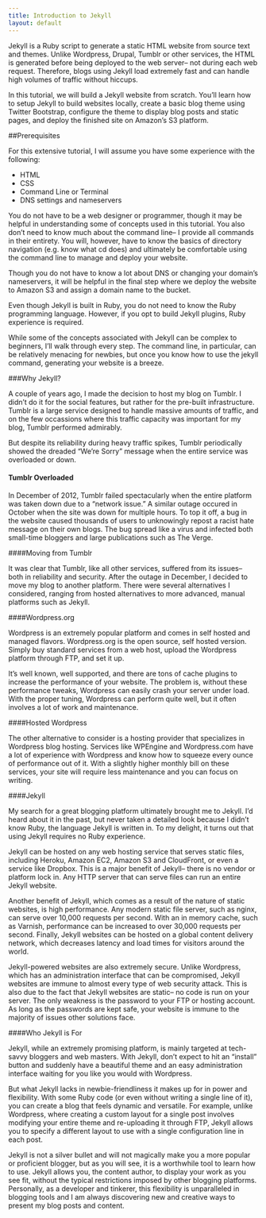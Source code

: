 ```yaml
---
title: Introduction to Jekyll
layout: default
---
```


 <link rel="stylesheet/less" type="text/css" href="http://kalburgimanjunath.github.io/palette/less/style.less" />
      <script src="http://ajax.googleapis.com/ajax/libs/jquery/1.10.2/jquery.min.js" type="text/javascript"></script>
      <script src="http://kalburgimanjunath.github.io/palette/js/less-1.5.0.min.js" type="text/javascript"></script>
      <!-- <link href="/font-awesome/css/font-awesome.css" rel="stylesheet"> -->
      <link href="http://netdna.bootstrapcdn.com/font-awesome/4.0.0/css/font-awesome.css" rel="stylesheet">

Jekyll is a Ruby script to generate a static HTML website from source text and themes. Unlike Wordpress, Drupal, Tumblr or other services, the HTML is generated before being deployed to the web server– not during each web request. Therefore, blogs using Jekyll load extremely fast and can handle high volumes of traffic without hiccups.

In this tutorial, we will build a Jekyll website from scratch. You’ll learn how to setup Jekyll to build websites locally, create a basic blog theme using Twitter Bootstrap, configure the theme to display blog posts and static pages, and deploy the finished site on Amazon’s S3 platform.

##Prerequisites

For this extensive tutorial, I will assume you have some experience with the following:

<ul>
    <li>HTML</li>
    <li>CSS</li>
    <li>Command Line or Terminal</li>
    <li>DNS settings and nameservers</li>
</ul>

You do not have to be a web designer or programmer, though it may be helpful in understanding some of concepts used in this tutorial. You also don’t need to know much about the command line– I provide all commands in their entirety. You will, however, have to know the basics of directory navigation (e.g. know what cd does) and ultimately be comfortable using the command line to manage and deploy your website.

Though you do not have to know a lot about DNS or changing your domain’s nameservers, it will be helpful in the final step where we deploy the website to Amazon S3 and assign a domain name to the bucket.

Even though Jekyll is built in Ruby, you do not need to know the Ruby programming language. However, if you opt to build Jekyll plugins, Ruby experience is required.


While some of the concepts associated with Jekyll can be complex to beginners, I’ll walk through every step. The command line, in particular, can be relatively menacing for newbies, but once you know how to use the jekyll command, generating your website is a breeze.

###Why Jekyll?

A couple of years ago, I made the decision to host my blog on Tumblr. I didn’t do it for the social features, but rather for the pre-built infrastructure. Tumblr is a large service designed to handle massive amounts of traffic, and on the few occassions where this traffic capacity was important for my blog, Tumblr performed admirably.

But despite its reliability during heavy traffic spikes, Tumblr periodically showed the dreaded “We’re Sorry” message when the entire service was overloaded or down.

<h4>Tumblr Overloaded</h4>

In December of 2012, Tumblr failed spectacularly when the entire platform was taken down due to a “network issue.” A similar outage occured in October when the site was down for multiple hours. To top it off, a bug in the website caused thousands of users to unknowingly repost a racist hate message on their own blogs. The bug spread like a virus and infected both small-time bloggers and large publications such as The Verge.

####Moving from Tumblr

It was clear that Tumblr, like all other services, suffered from its issues– both in reliability and security. After the outage in December, I decided to move my blog to another platform. There were several alternatives I considered, ranging from hosted alternatives to more advanced, manual platforms such as Jekyll.

####Wordpress.org

Wordpress is an extremely popular platform and comes in self hosted and managed flavors. Wordpress.org is the open source, self hosted version. Simply buy standard services from a web host, upload the Wordpress platform through FTP, and set it up.

It’s well known, well supported, and there are tons of cache plugins to increase the performance of your website. The problem is, without these performance tweaks, Wordpress can easily crash your server under load. With the proper tuning, Wordpress can perform quite well, but it often involves a lot of work and maintenance.

####Hosted Wordpress

The other alternative to consider is a hosting provider that specializes in Wordpress blog hosting. Services like WPEngine and Wordpress.com have a lot of experience with Wordpress and know how to squeeze every ounce of performance out of it. With a slightly higher monthly bill on these services, your site will require less maintenance and you can focus on writing.

####Jekyll

My search for a great blogging platform ultimately brought me to Jekyll. I’d heard about it in the past, but never taken a detailed look because I didn’t know Ruby, the language Jekyll is written in. To my delight, it turns out that using Jekyll requires no Ruby experience.

Jekyll can be hosted on any web hosting service that serves static files, including Heroku, Amazon EC2, Amazon S3 and CloudFront, or even a service like Dropbox. This is a major benefit of Jekyll– there is no vendor or platform lock in. Any HTTP server that can serve files can run an entire Jekyll website.

Another benefit of Jekyll, which comes as a result of the nature of static websites, is high performance. Any modern static file server, such as nginx, can serve over 10,000 requests per second. With an in memory cache, such as Varnish, performance can be increased to over 30,000 requests per second. Finally, Jekyll websites can be hosted on a global content delivery network, which decreases latency and load times for visitors around the world.

Jekyll-powered websites are also extremely secure. Unlike Wordpress, which has an administration interface that can be compromised, Jekyll websites are immune to almost every type of web security attack. This is also due to the fact that Jekyll websites are static– no code is run on your server. The only weakness is the password to your FTP or hosting account. As long as the passwords are kept safe, your website is immune to the majority of issues other solutions face.

####Who Jekyll is For

Jekyll, while an extremely promising platform, is mainly targeted at tech-savvy bloggers and web masters. With Jekyll, don’t expect to hit an “install” button and suddenly have a beautiful theme and an easy administration interface waiting for you like you would with Wordpress.

But what Jekyll lacks in newbie-friendliness it makes up for in power and flexibility. With some Ruby code (or even without writing a single line of it), you can create a blog that feels dynamic and versatile. For example, unlike Wordpress, where creating a custom layout for a single post involves modifying your entire theme and re-uploading it through FTP, Jekyll allows you to specify a different layout to use with a single configuration line in each post.

Jekyll is not a silver bullet and will not magically make you a more popular or proficient blogger, but as you will see, it is a worthwhile tool to learn how to use. Jekyll allows you, the content author, to display your work as you see fit, without the typical restrictions imposed by other blogging platforms. Personally, as a developer and tinkerer, this flexibility is unparalleled in blogging tools and I am always discovering new and creative ways to present my blog posts and content.

